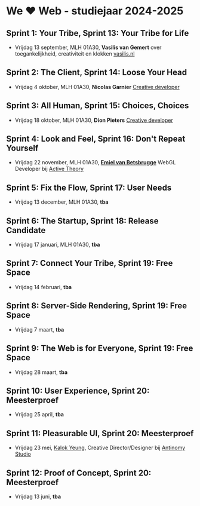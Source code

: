 # We ♥ Web - studiejaar 2024-2025

## Sprint 1: Your Tribe, Sprint 13: Your Tribe for Life
- Vrijdag 13 september, MLH 01A30, **Vasilis van Gemert** over toegankelijkheid, creativiteit en klokken [vasilis.nl](https://vasilis.nl/clocks/)

## Sprint 2: The Client, Sprint 14: Loose Your Head
- Vrijdag 4 oktober, MLH 01A30, **Nicolas Garnier** [Creative developer](https://nico.computer/)

## Sprint 3: All Human, Sprint 15: Choices, Choices
- Vrijdag 18 oktober, MLH 01A30,  **Dion Pieters** [Creative developer](https://www.dionpieters.dev)

## Sprint 4: Look and Feel, Sprint 16: Don't Repeat Yourself
- Vrijdag 22 november, MLH 01A30, [**Emiel van Betsbrugge**](https://emielvanbetsbrugge.be/) WebGL Developer bij [Active Theory](https://activetheory.net/)

## Sprint 5: Fix the Flow, Sprint 17: User Needs
- Vrijdag 13 december, MLH 01A30, **tba**

## Sprint 6: The Startup, Sprint 18: Release Candidate
- Vrijdag 17 januari, MLH 01A30, **tba**

## Sprint 7: Connect Your Tribe, Sprint 19: Free Space
- Vrijdag 14 februari, **tba**

## Sprint 8: Server-Side Rendering, Sprint 19: Free Space
- Vrijdag 7 maart, **tba**

## Sprint 9: The Web is for Everyone, Sprint 19: Free Space
- Vrijdag 28 maart, **tba**
  
## Sprint 10: User Experience, Sprint 20: Meesterproef
- Vrijdag 25 april, **tba**

## Sprint 11: Pleasurable UI, Sprint 20: Meesterproef
- Vrijdag 23 mei, [Kalok Yeung](https://kalokyeung.com/), Creative Director/Designer bij [Antinomy Studio](https://antinomy.studio/)

## Sprint 12: Proof of Concept, Sprint 20: Meesterproef
- Vrijdag 13 juni, **tba**
